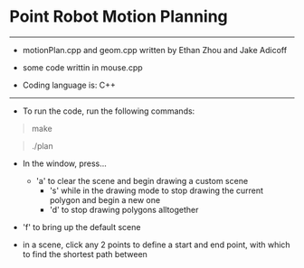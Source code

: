 # Point Robot Motion Planning
---------------------------------
- motionPlan.cpp and geom.cpp written by Ethan Zhou and Jake Adicoff
- some code writtin in mouse.cpp

- Coding language is: C++

---

- To run the code, run the following commands:

> make

> ./plan

- In the window, press...
  - 'a' to clear the scene and begin drawing a custom scene
	- 's' while in the drawing mode to stop drawing the current
      polygon and begin a new one
	- 'd' to stop drawing polygons alltogether
- 'f' to bring up the default scene

- in a scene, click any 2 points to define a start and end point, with
which to find the shortest path between
